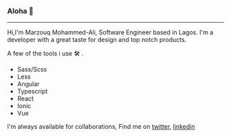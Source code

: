 ### Aloha 👋
***
Hi,I'm Marzouq Mohammed-Ali, Software Engineer based in Lagos. I'm a developer with a great taste for design and top notch products.

A few of the tools i use :hammer_and_wrench: .
 * Sass/Scss
 * Less
 * Angular
 * Typescript
 * React
 * Ionic
 * Vue


I'm always available for collaborations, Find me on [twitter](https://twitter.com/__marzouq), [linkedin](https://www.linkedin.com/in/marzouq-mohammed-b17021156/) 
<!--
**Marzouq-mohd/Marzouq-mohd** is a ✨ _special_ ✨ repository because its `README.md` (this file) appears on your GitHub profile.

Here are some ideas to get you started:

- 🔭 I’m currently working on ...
- 🌱 I’m currently learning ...
- 👯 I’m looking to collaborate on ...
- 🤔 I’m looking for help with ...
- 💬 Ask me about ...
- 📫 How to reach me: ...
- 😄 Pronouns: ...
- ⚡ Fun fact: ...
-->
